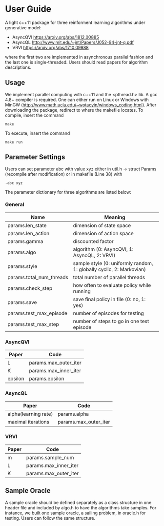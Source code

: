 # User Guide

A light c++11 package for three reinforment learning algorithms under generative model:
- AsyncQVI https://arxiv.org/abs/1812.00885
- AsyncQL  http://www.mit.edu/~jnt/Papers/J052-94-jnt-q.pdf
- VRVI     https://arxiv.org/abs/1710.09988

where the first two are implemented in asynchronous parallel fashion and the last one is single-threaded. Users should read papers for algorithm descriptions.

## Usage
We implement parallel computing with c++11 and the <pthread.h> lib. A gcc 4.8+ compiler is required. One can either run on Linux or Windows with MinGW (http://www.math.ucla.edu/~wotaoyin/windows_coding.html). After downloading the package, redirect to where the makefile locates. To compile, insert the command

    make

To execute, insert the command

    make run

## Parameter Settings
Users can set parameter abc with value xyz either in util.h -> struct Params (recompile after modification) or in makefile (Line 38) with 

    -abc xyz 
The parameter dictionary for three algorithms are listed below:

### General ###
Name | Meaning
-----|--------
params.len_state| dimension of state space
params.len_action| dimension of action space
params.gamma | discounted factor
params.algo | algorithm (0: AsyncQVI, 1: AsyncQL, 2: VRVI)
params.style | sample style (0: uniformly random, 1: globally cyclic, 2: Markovian)
params.total_num_threads | total number of parallel threads
params.check_step | how often to evaluate policy while running
params.save | save final policy in file (0: no, 1: yes)
params.test_max_episode | number of episodes for testing
params.test_max_step | number of steps to go in one test episode


### AsyncQVI ###
  Paper | Code
  ------|------
  L     | params.max_outer_iter
  K     | params.max_inner_iter
  epsilon | params.epsilon
  
### AsyncQL ###
  Paper | Code
  ------|------
  alpha(learning rate) | params.alpha
  maximal iterations | params.max_outer_iter
  
### VRVI ###
  Paper | Code
  ------|------
  m | params.sample_num
  L | params.max_inner_iter
  K | params.max_outer_iter
  
## Sample Oracle
A sample oracle should be defined separately as a class structure in one header file and included by algo.h to have the algorithms take samples. For instance, we built one sample oracle, a sailing problem, in oracle.h for testing. Users can follow the same structure.
